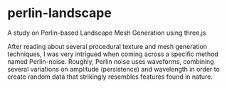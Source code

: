 perlin-landscape
================

A study on Perlin-based Landscape Mesh Generation using three.js


After reading about several procedural texture and mesh generation techniques, I was very intrigued
when coming across a specific method named Perlin-noise. Roughly, Perlin noise uses waveforms,
combining several variations on amplitude (persistence) and wavelength in order to create 
random data that strikingly resembles features found in nature.
